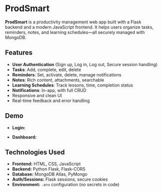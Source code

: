 # ProdSmart

**ProdSmart** is a productivity management web app built with a Flask backend and a modern JavaScript frontend. It helps users organize tasks, reminders, notes, and learning schedules—all securely managed with MongoDB.

## Features

- **User Authentication** (Sign up, Log in, Log out, Secure session handling)
- **Tasks**: Add, complete, edit, delete
- **Reminders**: Set, activate, delete, manage notifications
- **Notes**: Rich content, attachments, searchable
- **Learning Schedules**: Track lessons, time, completion status
- **Notifications**: In-app, with full CRUD
- Responsive and clean UI
- Real-time feedback and error handling

## Demo

- **Login:**  
  
- **Dashboard:**  
  

## Technologies Used

- **Frontend:** HTML, CSS, JavaScript
- **Backend:** Python Flask, Flask-CORS
- **Database:** MongoDB Atlas, PyMongo
- **Auth/Sessions:** Flask sessions, secure cookies
- **Environment:** `.env` configuration (no secrets in code)

